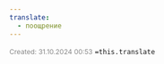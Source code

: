 ```yaml
---
translate:
  - поощрение
---
```

<span style="font-size:12px; color:#888888;">Created: 31.10.2024 00:53</span>
 `=this.translate`